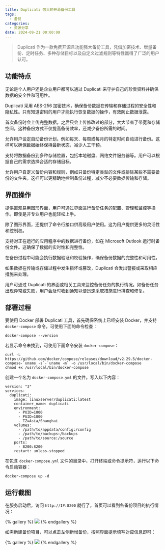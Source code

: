 ```yaml
---
title: Duplicati 强大的开源备份工具
tags:
  - 备份
categories:
  - 资源分享
date: 2024-09-21 00:00:00
---
```


> Duplicati 作为一款免费开源且功能强大备份工具，凭借加密技术、增量备份、定时任务、多种存储目标以及自定义过滤规则等特性赢得了广泛的用户认可。

<!-- more -->

## 功能特点

无论是个人用户还是企业用户都可以通过 Duplicati 来守护自己的珍贵资料并确保数据的安全性和可用性。

Duplicati 采用 AES-256 加密技术，确保备份数据在传输和存储过程的安全性和隐私性。只有知道密码的用户才能执行恢复数据的操作，有效防止数据泄露。

首次备份时会上传完整数据，之后只会上传修改过的部分，大大节省了带宽和存储空间。这种备份方式不仅提高备份效率，还减少备份所需的时间。

允许用户设定自动备份计划，例如每天、每周或每月的特定时间自动进行备份。这样可以确保数据始终保持最新状态，减少人工干预。

支持将数据备份到多种存储位置，包括本地磁盘、网络文件服务器等。用户可以根据自己的需求选择合适的存储目标。

允许用户自定义备份内容和规则，例如只备份特定类型的文件或排除某些不需要备份的文件夹。这样可以更精确地控制备份过程，减少不必要数据传输和存储。

## 界面操作

提供直观易用图形界面，用户可通过界面进行备份任务的配置、管理和监控等操作。即使是非专业用户也能轻松上手。

除了图形界面，还提供了命令行接口供高级用户使用。这为用户提供更多的灵活性和控制权。

支持对正在运行的应用程序中的数据进行备份，如在 Microsoft Outlook 运行时备份文件。这确保了数据的实时性和完整性。

在备份过程中可能会执行数据验证和校验操作，确保备份数据的完整性和可用性。

如果数据在传输或存储过程中发生损坏或篡改，Duplicati 会发出警报或采取相应措施来处理。

用户可通过 Duplicati 的界面或相关工具来监控备份任务的执行情况。如备份任务出现异常或失败，用户会及时收到通知以便迅速采取措施进行排查和修复。

## 部署过程

要使用 Docker 部署 Duplicati 工具，首先确保系统上已经安装 Docker，并支持 `docker-compose` 命令。可使用下面的命令检查：

```
docker-compose --version
```

若显示命令未找到，可使用下面命令安装 `docker-compose`：

```
curl -L https://github.com/docker/compose/releases/download/v2.29.5/docker-compose-`uname -s`-`uname -m` -o /usr/local/bin/docker-compose
chmod +x /usr/local/bin/docker-compose
```

创建一个名为 `docker-compose.yml` 的文件，写入以下内容：

```
version: "3"
services:
  duplicati:
    image: linuxserver/duplicati:latest
    container_name: duplicati
    environment:
      - PUID=1000
      - PGID=1000
      - TZ=Asia/Shanghai
    volumes:
      - /path/to/appdata/config:/config
      - /path/to/backups:/backups
      - /path/to/source:/source
    ports:
      - 8200:8200
    restart: unless-stopped
```

在包含 `docker-compose.yml` 文件的目录中，打开终端或命令提示符，运行以下命令启动容器：

```
docker-compose up -d
```

## 运行截图

在服务启动后，访问 `http://IP:8200` 就行了。首页可以看到各备份项目的执行情况：

{% gallery %}
![](https://cdn.dusays.com/2024/09/750-1.jpg)
{% endgallery %}

如需新建备份项目，可以点击左侧新增备份，按照界面提示填写对应信息即可：

{% gallery %}
![](https://cdn.dusays.com/2024/09/750-2.jpg)
{% endgallery %}